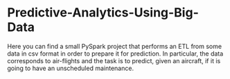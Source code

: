# Predictive-Analytics-Using-Big-Data
Here you can find a small PySpark project that performs an ETL from some data in csv format in order to prepare it for prediction. In particular, the data corresponds to air-flights and the task is to predict, given an aircraft, if it is going to have an unscheduled maintenance.
